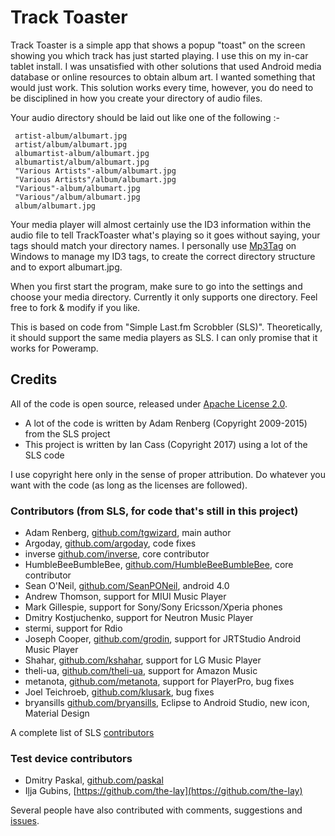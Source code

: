 # Track Toaster

Track Toaster is a simple app that shows a popup "toast" on the screen showing you which track has just started playing. I use this on my in-car tablet install. I was unsatisfied with other solutions that used Android media database or online resources to obtain album art. I wanted something that would just work. This solution works every time, however, you do need to be disciplined in how you create your directory of audio files.

Your audio directory should be laid out like one of the following :-

     artist-album/albumart.jpg    
     artist/album/albumart.jpg
     albumartist-album/albumart.jpg
     albumartist/album/albumart.jpg
     "Various Artists"-album/albumart.jpg
     "Various Artists"/album/albumart.jpg
     "Various"-album/albumart.jpg
     "Various"/album/albumart.jpg
     album/albumart.jpg
     
     

Your media player will almost certainly use the ID3 information within the audio file to tell TrackToaster what's playing so it goes without saying, your tags should match your directory names. I personally use [Mp3Tag](https://www.mp3tag.de/en/) on Windows to manage my ID3 tags, to create the correct directory structure and to export albumart.jpg.

When you first start the program, make sure to go into the settings and choose your media directory. Currently it only supports one directory. Feel free to fork & modify if you like.

This is based on code from "Simple Last.fm Scrobbler (SLS)". Theoretically, it should support the same media players as SLS. I can only promise that it works for Poweramp.

## Credits

All of the code is open source, released under [Apache License 2.0](LICENSE.md).

 * A lot of the code is written by Adam Renberg (Copyright 2009-2015) from the SLS project
 * This project is written by Ian Cass (Copyright 2017) using a lot of the SLS code

I use copyright here only in the sense of proper attribution. Do whatever you want with the code (as long as the licenses are followed).

### Contributors (from SLS, for code that's still in this project)
 * Adam Renberg, [github.com/tgwizard](https://github.com/tgwizard), main author
 * Argoday, [github.com/argoday](https://github.com/argoday), code fixes
 * inverse [github.com/inverse](https://github.com/inverse), core contributor
 * HumbleBeeBumbleBee, [github.com/HumbleBeeBumbleBee](https://github.com/HumbleBeeBumbleBee), core contributor
 * Sean O'Neil, [github.com/SeanPONeil](https://github.com/SeanPONeil), android 4.0
 * Andrew Thomson, support for MIUI Music Player
 * Mark Gillespie, support for Sony/Sony Ericsson/Xperia phones
 * Dmitry Kostjuchenko, support for Neutron Music Player
 * stermi, support for Rdio
 * Joseph Cooper, [github.com/grodin](https://github.com/grodin), support for JRTStudio Android Music Player
 * Shahar, [github.com/kshahar](https://github.com/kshahar), support for LG Music Player
 * theli-ua, [github.com/theli-ua](https://github.com/theli-ua), support for Amazon Music
 * metanota, [github.com/metanota](https://github.com/metanota), support for PlayerPro, bug fixes
 * Joel Teichroeb, [github.com/klusark](https://github.com/klusark), bug fixes
 * bryansills [github.com/bryansills](https://github.com/bryansills), Eclipse to Android Studio, new icon, Material Design

A complete list of SLS [contributors](https://github.com/tgwizard/sls/graphs/contributors)
 
### Test device contributors

 * Dmitry Paskal, [github.com/paskal](https://github.com/paskal)
 * Iļja Gubins, [https://github.com/the-lay](https://github.com/the-lay)

Several people have also contributed with comments, suggestions and [issues](https://github.com/tgwizard/sls/issues/).
